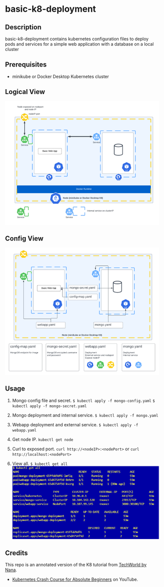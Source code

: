 # basic-k8-deployment

## Description

basic-k8-deployment contains kubernetes configuration files to deploy pods and services for a simple web application with a database on a local cluster

## Prerequisites

- minikube or Docker Desktop Kubernetes cluster

## Logical View

![logical view](/assets/logical_view.png)

## Config View

![configuration view](/assets/configuration_view.png)

## Usage

1. Mongo config file and secret. 
`$ kubectl apply -f mongo-config.yaml`
`$ kubectl apply -f mongo-secret.yaml`


2. Mongo deployment and internal service. 
`$ kubectl apply -f mongo.yaml`

3. Webapp deployment and external service. 
`$ kubectl apply -f webapp.yaml`

4. Get node IP. 
`kubectl get node`

5. Curl to exposed port. 
`curl http://<nodeIP>:<nodePort>` or `curl http://localhost:<nodePort>`

6. View all. 
`$ kubectl get all`
![get_all](/assets/get_all.png)

## Credits
This repo is an annotated version of the K8 tutorial from [TechWorld by Nana][1]. 
- [Kubernetes Crash Course for Absolute Beginners][2] on YouTube. 

[1]: https://www.techworld-with-nana.com/
[2]: https://www.youtube.com/watch?v=s_o8dwzRlu4